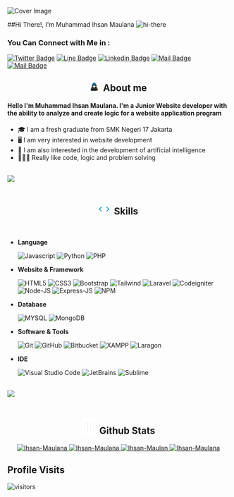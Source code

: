 ![Cover Image](./assets/ihsan-github-cover.svg)

##Hi There!, I'm Muhammad Ihsan Maulana <img src="https://user-images.githubusercontent.com/1303154/88677602-1635ba80-d120-11ea-84d8-d263ba5fc3c0.gif" width="28px" alt="hi-there">

### You Can Connect with Me in :

[![Twitter Badge](https://img.shields.io/badge/-@IsanMlnn_-1ca0f1?style=flat&labelColor=1ca0f1&logo=twitter&logoColor=white&link=https://twitter.com/Ipenywis)](https://twitter.com/IsanMlnn_) [![Line Badge](https://img.shields.io/badge/-Ihsan_Maulana-00B900?style=flat&labelColor=00B900&logo=line&logoColor=white)](https://line.me/ti/p/phQF602PHw) [![Linkedin Badge](https://img.shields.io/badge/-Muhammad_Ihsan-0e76a8?style=flat&labelColor=0e76a8&logo=linkedin&logoColor=white)](https://www.linkedin.com/in/muhammad-ihsan-maulana/) [![Mail Badge](https://img.shields.io/badge/-@i.sanmaulana23_-e84393?style=flat&labelColor=e84393&logo=instagram&logoColor=white)](https://instagram.com/i.sanmaulana23_) [![Mail Badge](https://img.shields.io/badge/-muhammadihsan-c0392b?style=flat&labelColor=c0392b&logo=gmail&logoColor=white)](mailto:muhammadihsanm05@gmail.com)

<h2 align="center"><img src="assets/about_me.gif" width="20px">&nbsp;&nbsp;<b>About me</b></h2>

#### Hello I'm Muhammad Ihsan Maulana. I'm a Junior Website developer with the ability to analyze and create logic for a website application program
- 🎓 I am a fresh graduate from SMK Negeri 17 Jakarta
- 🖥️ I am very interested in website development
- 🤖 I am also interested in the development of artificial intelligence
- 👨🏻‍💻 Really like code, logic and problem solving 

<br><img src="https://user-images.githubusercontent.com/73097560/115834477-dbab4500-a447-11eb-908a-139a6edaec5c.gif"><br><br>

<h2 align="center"><img src="assets/skills.gif" width="25px">&nbsp;&nbsp;<b>Skills</b></h2>

<br>

- **Language**

   ![Javascript](https://img.shields.io/badge/JavaScript-323330?style=for-the-badge&logo=javascript&logoColor=F7DF1E)
   ![Python](https://img.shields.io/badge/Python-FFD43B?style=for-the-badge&logo=python&logoColor=blue)
   ![PHP](https://img.shields.io/badge/PHP-777BB4?style=for-the-badge&logo=php&logoColor=white)

- **Website & Framework**

   ![HTML5](https://img.shields.io/badge/HTML5-E34F26?style=for-the-badge&logo=html5&logoColor=white)
   ![CSS3](https://img.shields.io/badge/CSS3-1572B6?style=for-the-badge&logo=css3&logoColor=white)
   ![Bootstrap](https://img.shields.io/badge/Bootstrap-563D7C?style=for-the-badge&logo=bootstrap&logoColor=white)
   ![Tailwind](https://img.shields.io/badge/Tailwind-06B6D4?style=for-the-badge&logo=tailwind-css&logoColor=white)
   ![Laravel](https://img.shields.io/badge/Laravel-FF2D20?style=for-the-badge&logo=laravel&logoColor=white)
   ![Codeigniter](https://img.shields.io/badge/Codeigniter-EF4223?style=for-the-badge&logo=codeigniter&logoColor=white)
   ![Node-JS](https://img.shields.io/badge/NodeJS-339933?style=for-the-badge&logo=nodedotjs&logoColor=white)
   ![Express-JS](https://img.shields.io/badge/ExpressJS-000000?style=for-the-badge&logo=express&logoColor=white)
   ![NPM](https://img.shields.io/badge/NPM-CB3837?style=for-the-badge&logo=npm&logoColor=white)

- **Database**

   ![MYSQL](https://img.shields.io/badge/MYSQL-4479A1?style=for-the-badge&logo=mysql&logoColor=white)
   ![MongoDB](https://img.shields.io/badge/MongoDB-2e2d2b?style=for-the-badge&logo=mongodb&logoColor=green)

- **Software & Tools**

   ![Git](https://img.shields.io/badge/git-F6F6F6.svg?style=for-the-badge&logo=git&logoColor=orange)
   ![GitHub](https://img.shields.io/badge/GitHub-020202.svg?style=for-the-badge&logo=github&logoColor=white)
   ![Bitbucket](https://img.shields.io/badge/bitbucket-%230047B3.svg?style=for-the-badge&logo=bitbucket&logoColor=white)
   ![XAMPP](https://img.shields.io/badge/XAMPP-FB7A24.svg?style=for-the-badge&logo=xampp&logoColor=white)
   ![Laragon](https://img.shields.io/badge/Laragon-0E83CD.svg?style=for-the-badge&logo=laragon&logoColor=white)

- **IDE**

   ![Visual Studio Code](https://img.shields.io/badge/Visual%20Studio%20Code-0078D7.svg?style=for-the-badge&logo=visual-studio-code&logoColor=white)
   ![JetBrains](https://img.shields.io/badge/JetBrains-FFA500.svg?style=for-the-badge&logo=jetbrains&logoColor=white)
   ![Sublime](https://img.shields.io/badge/Sublime-202124.svg?style=for-the-badge&logo=sublime-text&logoColor=orange)


<br><img src="https://user-images.githubusercontent.com/73097560/115834477-dbab4500-a447-11eb-908a-139a6edaec5c.gif"><br><br>

<h2 align="center"><img src="assets/stats.gif" width="35px"/><b> Github Stats </b></h2>

<div align="center">
   <a href="https://github.com/M-IhsanMaulana/">
     <img src="https://github-readme-stats.vercel.app/api?username=M-IhsanMaulana&&include_all_commits=true&count_private=true&show_icons=true&theme=tokyonight&hide_border=true" width="450" alt="Ihsan-Maulana"/>
     <img src="https://github-readme-streak-stats.herokuapp.com/?user=M-IhsanMaulana&theme=tokyonight&hide_border=true&date_format=j%20M[%20Y]" width="450" alt="Ihsan-Maulana"/>
     <img src="https://github-readme-stats.vercel.app/api/top-langs/?username=M-IhsanMaulana&layout=compact&theme=tokyonight" width="450"  alt="Ihsan-Maulan"/>
     <img src="https://github-profile-trophy.vercel.app/?username=M-IhsanMaulana&title=MultipleLang,Stars,Followers,Issues,Commits,Puller&row=2&column=3&layout=compact&theme=tokyonight&no-frame=true&no-bg=true" width="450" alt="Ihsan-Maulana"/>
   </a>
</div>

## Profile Visits

![visitors](https://visitor-badge.glitch.me/badge?page_id=M-IhsanMaulana.M-IhsanMaulana)
